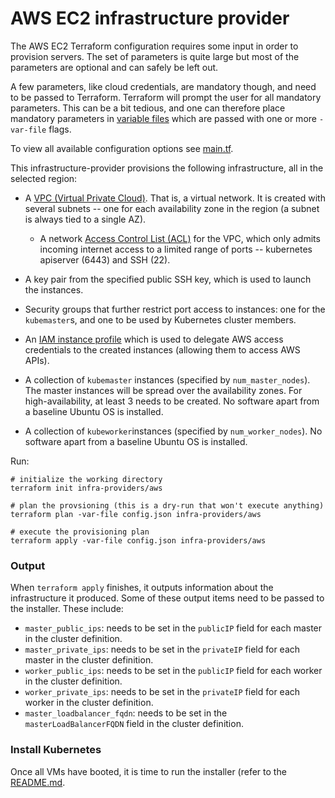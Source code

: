 # AWS EC2 infrastructure provider

The AWS EC2 Terraform configuration requires some input in order to provision
servers. The set of parameters is quite large but most of the parameters are
optional and can safely be left out.

A few parameters, like cloud credentials, are mandatory though, and
need to be passed to Terraform. Terraform will prompt the user for all
mandatory parameters. This can be a bit tedious, and one can therefore place
mandatory parameters in
[variable files](https://www.terraform.io/intro/getting-started/variables.html)
which are passed with one or more `-var-file` flags.

To view all available configuration options see [main.tf](./main.tf).

This infrastructure-provider provisions the following infrastructure, all in the
selected region:

- A [VPC (Virtual Private Cloud)](http://docs.aws.amazon.com/AmazonVPC/latest/UserGuide/VPC_Introduction.html).
  That is, a virtual network. It is created with several subnets --  one for
  each availability zone in the region (a subnet is always tied to a single AZ).
  - A network
    [Access Control List (ACL)](http://docs.aws.amazon.com/AmazonVPC/latest/UserGuide/VPC_ACLs.html)
	for the VPC, which only admits incoming internet access to a limited range
    of ports -- kubernetes apiserver (6443) and SSH (22).
- A key pair from the specified public SSH key, which is used to launch the
  instances.
- Security groups that further restrict port access to instances: one for the
  `kubemaster`s, and one to be used by Kubernetes cluster members.
- An
  [IAM instance profile](http://docs.aws.amazon.com/IAM/latest/UserGuide/id_roles_use_switch-role-ec2_instance-profiles.html) which
  is used to delegate AWS access credentials to the created instances (allowing
  them to access AWS APIs).
- A collection of `kubemaster` instances (specified by `num_master_nodes`).
  The master instances will be spread over the availability zones.
  For high-availability, at least 3 needs to be created. No software apart from
  a baseline Ubuntu OS is installed.

- A collection of `kubeworker`instances (specified by `num_worker_nodes`).
  No software apart from a baseline Ubuntu OS is installed.


Run:

    # initialize the working directory
    terraform init infra-providers/aws

    # plan the provsioning (this is a dry-run that won't execute anything)
    terraform plan -var-file config.json infra-providers/aws

    # execute the provisioning plan
    terraform apply -var-file config.json infra-providers/aws


### Output
When `terraform apply` finishes, it outputs information about the infrastructure
it produced. Some of these output items need to be passed to the installer.
These include:

  - `master_public_ips`: needs to be set in the `publicIP` field for each master
    in the cluster definition.
  - `master_private_ips`: needs to be set in the `privateIP` field for each
    master in the cluster definition.
  - `worker_public_ips`: needs to be set in the `publicIP` field for each worker
    in the cluster definition.
  - `worker_private_ips`: needs to be set in the `privateIP` field for each
    worker in the cluster definition.
  - `master_loadbalancer_fqdn`: needs to be set in the `masterLoadBalancerFQDN`
    field in the cluster definition.

### Install Kubernetes
Once all VMs have booted, it is time to run the installer (refer to
the [README.md](../../README.md).
